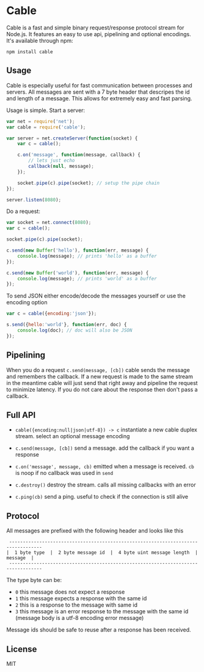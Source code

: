 # Cable

Cable is a fast and simple binary request/response protocol stream for Node.js. It features an easy to use api, pipelining and optional encodings.
It's available through npm:

	npm install cable

## Usage

Cable is especially useful for fast communication between processes and servers. All messages
are sent with a 7 byte header that descripes the id and length of a message. This allows for extremely
easy and fast parsing.

Usage is simple. Start a server:

``` js
var net = require('net');
var cable = require('cable');

var server = net.createServer(function(socket) {
	var c = cable();

	c.on('message', function(message, callback) {
		// lets just echo
		callback(null, message);
	});

	socket.pipe(c).pipe(socket); // setup the pipe chain
});

server.listen(8080);
```

Do a request:

``` js
var socket = net.connect(8080);
var c = cable();

socket.pipe(c).pipe(socket);

c.send(new Buffer('hello'), function(err, message) {
	console.log(message); // prints 'hello' as a buffer
});

c.send(new Buffer('world'), function(err, message) {
	console.log(message); // prints 'world' as a buffer
});
```

To send JSON either encode/decode the messages yourself or use the encoding option

``` js
var c = cable({encoding:'json'});

s.send({hello:'world'}, function(err, doc) {
	console.log(doc); // doc will also be JSON
});
```

## Pipelining

When you do a request `c.send(message, [cb])` cable sends the message and remembers the callback. If a new request is made to the same stream in the meantime cable will just send that right away and pipeline the request to minimize latency. If you do not care about the response then don't pass a callback.

## Full API

* `cable({encoding:null|json|utf-8}) -> c` instantiate a new cable duplex stream. select an optional message encoding

* `c.send(message, [cb])` send a message. add the callback if you want a response

* `c.on('message', message, cb)` emitted when a message is received. `cb` is noop if no callback was used in `send`

* `c.destroy()` destroy the stream. calls all missing callbacks with an error

* `c.ping(cb)` send a ping. useful to check if the connection is still alive

## Protocol

All messages are prefixed with the following header and looks like this

```
 ----------------------------------------------------------------------------------
|  1 byte type  |  2 byte message id  |  4 byte uint message length  |  message  |
 ----------------------------------------------------------------------------------
```

The type byte can be:

* `0` this message does not expect a response
* `1` this message expects a response with the same id
* `2` this is a response to the message with same id
* `3` this message is an error response to the message with the same id (message body is a utf-8 encoding error message)

Message ids should be safe to reuse after a response has been received.

## License

MIT
